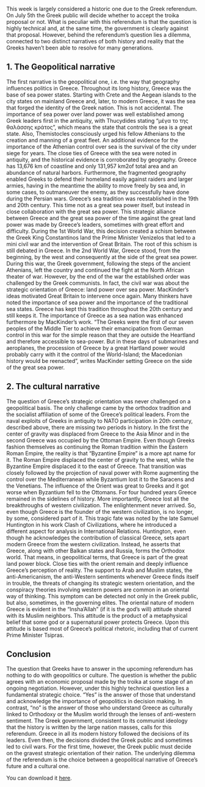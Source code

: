 This week is largely considered a historic one due to the Greek referendum. On July 5th the Greek public will decide whether to accept the troika proposal or not. What is peculiar with this referendum is that the question is highly technical and, at the same time, the government is clearly against that proposal. However, behind the referendum’s question lies a dilemma, connected to two distinct narratives of both history and reality that the Greeks haven’t been able to resolve for many generations.

## 1. The Geopolitical narrative

The first narrative is the geopolitical one, i.e. the way that geography influences politics in Greece. 
Throughout its long history, Greece was the base of sea power states. Starting with Crete and the Aegean islands to the city states on mainland Greece and, later, to modern Greece, it was the sea that forged the identity of the Greek nation. This is not accidental. The importance of sea power over land power was well established among Greek leaders first in the antiquity, with Thucydides stating “μέγα το της θαλάσσης κράτος”, which means the state that controls the sea is a great state. Also, Themistocles consciously urged his fellow Athenians to the creation and manning of a great fleet. An additional evidence for the importance of the Athenian control over sea is the survival of the city under siege for years.
The close ties of Greece with the sea were noted in antiquity, and the historical evidence is corroborated by geography. Greece has 13,676 km of coastline and only 131,957 km2of total area and an abundance of natural harbors. Furthermore, the fragmented geography enabled Greeks to defend their homeland easily against raiders and larger armies, having in the meantime the ability to move freely by sea and, in some cases, to outmaneuver the enemy, as they successfully have done during the Persian wars. 
Greece’s sea tradition was reestablished in the 19th and 20th century. This time not as a great sea power itself, but instead in close collaboration with the great sea power. This strategic alliance between Greece and the great sea power of the time against the great land power was made by Greece’s leaders, sometimes with great effort and difficulty. 
During the 1st World War, this decision created a schism between the Greek King Constantinos Ιand the Prime Minister Venizelos that led to a mini civil war and the intervention of Great Britain. The root of this schism is still debated in Greece. 
In the 2nd World War, Greece stood, from the beginning, by the west and consequently at the side of the great sea power. During this war, the Greek government, following the steps of the ancient Athenians, left the country and continued the fight at the North African theater of war. However, by the end of the war the established order was challenged by the Greek communists. In fact, the civil war was about the strategic orientation of Greece: land power over sea power. MacKinder’s ideas motivated Great Britain to intervene once again.
Many thinkers have noted the importance of sea power and the importance of the traditional sea states. Greece has kept this tradition throughout the 20th century and still keeps it. The importance of Greece as a sea nation was enhanced furthermore by MacKinder’s work. “The Greeks were the first of our seven peoples of the Middle Tier to achieve their emancipation from German control in this war for the simple reason that they are outside the Heartland and therefore accessible to sea-power. But in these days of submarines and aeroplanes, the procession of Greece by a great Hartland power would probably carry with it the control of the World-Island; the Macedonian history would be reenacted”, writes MacKinder setting Greece on the side of the great sea power. 


## 2. The cultural narrative

The question of Greece’s strategic orientation was never challenged on a geopolitical basis. The only challenge came by the orthodox tradition and the socialist affiliation of some of the Greece’s political leaders.
From the naval exploits of Greeks in antiquity to NATO participation in 20th century, described above, there are missing two periods in history. In the first the center of gravity was displaced from Greece to the Asia Minor and in the second Greece was occupied by the Ottoman Empire. 
Even though Greeks fashion themselves as continuing the Roman tradition within the Eastern Roman Empire, the reality is that “Byzantine Empire” is a more apt name for it. The Roman Empire displaced the center of gravity to the west, while the Byzantine Empire displaced it to the east of Greece. That transition was closely followed by the projection of naval power with Rome augmenting the control over the Mediterranean while Byzantium lost it to the Saracens and the Venetians. The influence of the Orient was great to Greeks and it got worse when Byzantium fell to the Ottomans.
For four hundred years Greece remained in the sidelines of history. More importantly, Greece lost all the breakthroughs of western civilization. The enlightenment never arrived. So, even though Greece is the founder of the western civilization, is no longer, by some, considered part of it.
This tragic fate was noted by the late Samuel Huntington in his work Clash of Civilizations, where he introduced a different aspect for analysis in International Relations. Huntington, even though he acknowledges the contribution of classical Greece, sets apart modern Greece from the western civilization. Instead, he asserts that Greece, along with other Balkan states and Russia, forms the Orthodox world. That means, in geopolitical terms, that Greece is part of the great land power block.
Close ties with the orient remain and deeply influence Greece’s perception of reality. The support to Arab and Muslim states, the anti-Americanism, the anti-Western sentiments whenever Greece finds itself in trouble, the threats of changing its strategic western orientation, and the conspiracy theories involving western powers are common in an oriental way of thinking. This symptom can be detected not only in the Greek public, but also, sometimes, in the governing elites. 
The oriental nature of modern Greece is evident in the “Insha’Allah” (if it is the god’s will) attitude shared with its Muslim neighbors. This attitude is the product of a metaphysical belief that some god or a supernatural power protects Greece. Upon this attitude is based most of Greece’s political rhetoric, including that of current Prime Minister Tsipras. 

## Conclusion

The question that Greeks have to answer in the upcoming referendum has nothing to do with geopolitics or culture. The question is whether the public agrees with an economic proposal made by the troika at some stage of an ongoing negotiation. However, under this highly technical question lies a fundamental strategic choice. 
“Yes” is the answer of those that understand and acknowledge the importance of geopolitics in decision making. In contrast, “no” is the answer of those who understand Greece as culturally linked to Orthodoxy or the Muslim world through the lenses of anti-western sentiment.
The Greek government, consistent to its communist ideology that the history is written by the large nation masses, calls for this referendum. Greece in all its modern history followed the decisions of its leaders. Even then, the decisions divided the Greek public and sometimes led to civil wars. For the first time, however, the Greek public must decide on the gravest strategic orientation of their nation. The underlying dilemma of the referendum is the choice between a geopolitical narrative of Greece’s future and a cultural one.



You can download it [here](The_underlying_dilemma_in_the_Greek_Referendum.pdf).